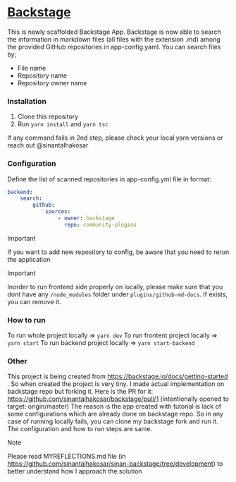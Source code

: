 # [Backstage](https://backstage.io)

This is newly scaffolded Backstage App.
Backstage is now able to search the information in markdown files (all files with the extension .md) among the provided GitHub repositories in app-config.yaml.
You can search files by;
- File name
- Repository name
- Repository owner name

### Installation

1. Clone this repository
2. Run `yarn install` and `yarn tsc`

If any command fails in 2nd step, please check your local yarn versions or reach out @sinantalhakosar

### Configuration

Define the list of scanned repositories in app-config.yml file in format:
```yaml
backend:
    search:
        github:
            sources:
                - owner: backstage
                  repo: community-plugins
```

> [!IMPORTANT]
> If you want to add new repository to config, be aware that you need to rerun the application

> [!IMPORTANT]
> Inorder to run frontend side properly on locally, please make sure that you dont have any `/node_modules` folder under `plugins/github-md-docs`. If exists, you can remove it.

### How to run
To run whole project locally => `yarn dev`
To run frontent project locally => `yarn start`
To run backend project locally => `yarn start-backend`


### Other
This project is being created from https://backstage.io/docs/getting-started . So when created the project is very tiny. 
I made actual implementation on backstage repo but forking it. Here is the PR for it: https://github.com/sinantalhakosar/backstage/pull/1 (intentionally opened to target: origin/master)
The reason is the app created with tutorial is lack of some configurations which are already done on backstage repo.
So in any case of running locally fails, you can clone my backstage fork and run it. The configuration and how to run steps are same.

> [!NOTE]
> Please read MYREFLECTIONS.md file (in https://github.com/sinantalhakosar/sinan-backstage/tree/development) to better understand how I approach the solution
